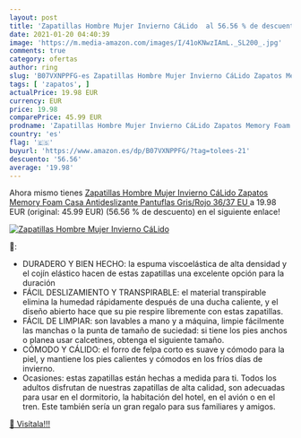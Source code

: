 ```yaml
---
layout: post
title: 'Zapatillas Hombre Mujer Invierno CáLido  al 56.56 % de descuento'
date: 2021-01-20 04:40:39
image: 'https://m.media-amazon.com/images/I/41oKNwzIAmL._SL200_.jpg'
comments: true
category: ofertas
author: ring
slug: 'B07VXNPPFG-es Zapatillas Hombre Mujer Invierno CáLido Zapatos Memory...'
tags: [ 'zapatos', ]
actualPrice: 19.98 EUR
currency: EUR
price: 19.98
comparePrice: 45.99 EUR
prodname: 'Zapatillas Hombre Mujer Invierno CáLido Zapatos Memory Foam Casa Antideslizante Pantuflas  Gris/Rojo  36/37 EU '
country: 'es'
flag: '🇪🇸'
buyurl: 'https://www.amazon.es/dp/B07VXNPPFG/?tag=tolees-21'
descuento: '56.56'
average: '19.98'
---
```


Ahora mismo tienes [Zapatillas Hombre Mujer Invierno CáLido Zapatos Memory Foam Casa Antideslizante Pantuflas  Gris/Rojo  36/37 EU ](https://www.amazon.es/dp/B07VXNPPFG/?tag=tolees-21) a 19.98 EUR (original: 45.99 EUR) (56.56 %  de descuento) en el siguiente enlace!

[![Zapatillas Hombre Mujer Invierno CáLido ](https://m.media-amazon.com/images/I/41oKNwzIAmL._SL200_.jpg)](https://www.amazon.es/dp/B07VXNPPFG/?tag=tolees-21)

🔎:

- DURADERO Y BIEN HECHO: la espuma viscoelástica de alta densidad y el cojín elástico hacen de estas zapatillas una excelente opción para la duración
- FÁCIL DESLIZAMIENTO Y TRANSPIRABLE: el material transpirable elimina la humedad rápidamente después de una ducha caliente, y el diseño abierto hace que su pie respire libremente con estas zapatillas.
- FÁCIL DE LIMPIAR: son lavables a mano y a máquina, limpie fácilmente las manchas o la punta de tamaño de suciedad: si tiene los pies anchos o planea usar calcetines, obtenga el siguiente tamaño.
- CÓMODO Y CÁLIDO: el forro de felpa corto es suave y cómodo para la piel, y mantiene los pies calientes y cómodos en los fríos días de invierno.
- Ocasiones: estas zapatillas están hechas a medida para ti. Todos los adultos disfrutan de nuestras zapatillas de alta calidad, son adecuadas para usar en el dormitorio, la habitación del hotel, en el avión o en el tren. Este también sería un gran regalo para sus familiares y amigos.

[🛒 Visítala!!!](https://www.amazon.es/dp/B07VXNPPFG/?tag=tolees-21)
